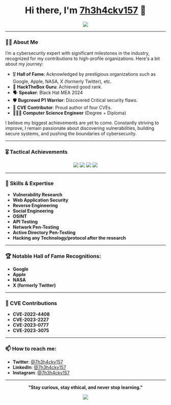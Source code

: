 <h1 align="center">Hi there, I'm <a href="https://github.com/7h3h4ckv157">7h3h4ckv157</a> 👋</h1>

<p align="center">
  <a href="https://github.com/7h3h4ckv157">
    <img src="https://readme-typing-svg.demolab.com?font=Fira+Code&size=30&duration=2000&pause=500&color=F77B33&center=true&vCenter=true&width=800&lines=Hacker;Offensive+Security+Expert;HackTheBox+Guru;Bugcrowd+P1+Warrior;CVE+Contributor;Hall+of+Fame+at+Google,+Apple,+NASA,+X">
  </a>
</p>

---

### 👨‍💻 About Me

I’m a cybersecurity expert with significant milestones in the industry, recognized for my contributions to high-profile organizations. Here's a bit about my journey:

- 🎖️ **Hall of Fame**: Acknowledged by prestigious organizations such as Google, Apple, NASA, X (formerly Twitter), etc.
- 🔐 **HackTheBox Guru**: Achieved good rank.
- 🗣️ **Speaker**: Black Hat MEA 2024 
- 🛡️ **Bugcrowd P1 Warrior**: Discovered Critical security flaws.
- 📜 **CVE Contributor**: Proud author of four CVEs.
- 👨🏻‍🎓 **Computer Science Engineer** (Degree + Diploma)   

I believe my biggest achievements are yet to come. Constantly striving to improve, I remain passionate about discovering vulnerabilities, building secure systems, and pushing the boundaries of cybersecurity.

---

### 🎖️ Tactical Achievements

<p align="center">
  <img src="https://img.shields.io/badge/HackTheBox-Guru-green?style=for-the-badge&logo=Hack%20The%20Box&logoColor=white">
  <img src="https://img.shields.io/badge/Bugcrowd-P1%20Warrior-blue?style=for-the-badge&logo=Bugcrowd&logoColor=white">
  <img src="https://img.shields.io/badge/CVE-Hunter-yellow?style=for-the-badge&logo=CVE&logoColor=white">
  <img src="https://img.shields.io/badge/Trillion%20Dollar%20Company-Hacker-purple?style=for-the-badge&logo=Apple&logoColor=white">
</p>

---

### 🔑 Skills & Expertise

- **Vulnerability Research**
- **Web Application Security**
- **Reverse Engineering**
- **Social Engineering**
- **OSINT**
- **API Testing**
- **Network Pen-Testing**
- **Active Directory Pen-Testing**
- **Hacking any Technology/protocol after the research**

---

### 🏆 Notable Hall of Fame Recognitions:

- **Google**  
- **Apple**  
- **NASA**  
- **X (formerly Twitter)**  

---

### 🚨 CVE Contributions

- **CVE-2022-4408**  
- **CVE-2023-2227**  
- **CVE-2023-0777**  
- **CVE-2023-3075**

---



### 📫 How to reach me:

- **Twitter**: [@7h3h4ckv157](https://x.com/7h3h4ckv157)
- **LinkedIn**: [@7h3h4ckv157](https://linkedin.com/in/7h3h4ckv157/)
- **Instagram**: [@7h3h4ckv157](https://instagram.com/7h3h4ckv157/)

---

<p align="center">
  <strong>"Stay curious, stay ethical, and never stop learning."</strong>
</p>

<p align="center">
  <img src="https://readme-typing-svg.demolab.com?font=Fira+Code&size=22&duration=2500&pause=500&color=F77B33&center=true&vCenter=true&width=600&lines=Hack+the+Planet!" />
</p>

